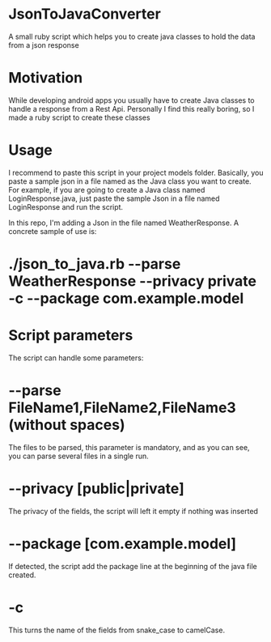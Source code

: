 # JsonToJavaConverter
A small ruby script which helps you to create java classes to hold the data from a json response

# Motivation
While developing android apps you usually have to create Java classes to handle a response from a Rest Api.
Personally I find this really boring, so I made a ruby script to create these classes

# Usage
I recommend to paste this script in your project models folder.
Basically, you paste a sample json in a file named as the Java class you want to create.
For example, if you are going to create a Java class named LoginResponse.java, just paste the sample Json in a file named LoginResponse and run the script.

In this repo, I'm adding a Json in the file named WeatherResponse. A concrete sample of use is:
# ./json_to_java.rb --parse WeatherResponse --privacy private -c --package com.example.model

# Script parameters
The script can handle some parameters:

# --parse FileName1,FileName2,FileName3 (without spaces)
The files to be parsed, this parameter is mandatory, and as you can see, you can parse several files in a single run.

# --privacy [public|private]
The privacy of the fields, the script will left it empty if nothing was inserted

# --package [com.example.model]
If detected, the script add the package line at the beginning of the java file created.

# -c
This turns the name of the fields from snake_case to camelCase.

